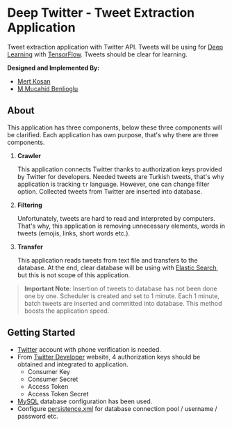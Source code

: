 # Deep Twitter - Tweet Extraction Application

Tweet extraction application with Twitter API. Tweets will be using for 
[Deep Learning](https://www.udacity.com/course/deep-learning--ud730) with [TensorFlow](https://www.tensorflow.org/).
Tweets should be clear for learning.

**Designed and Implemented By:**
 * [Mert Kosan](https://github.com/mertkosan)
 * [M.Mucahid Benlioglu](https://github.com/mbenlioglu)

## About

This application has three components, below these three components will be clarified. Each application has own purpose,
that's why there are three components.

1. **Crawler**

    This application connects Twitter thanks to authorization keys provided by Twitter for developers. Needed tweets are
    Turkish tweets, that's why application is tracking ```tr``` language. However, one can change filter option. Collected
    tweets from Twitter are inserted into database.

2. **Filtering**

    Unfortunately, tweets are hard to read and interpreted by computers. That's why, this application is removing
    unnecessary elements, words in tweets (emojis, links, short words etc.).
    
3. **Transfer**

    This application reads tweets from text file and transfers to the database. At the end, clear database will be using
    with [Elastic Search](https://www.elastic.co/), but this is not scope of this application.

>**Important Note**: Insertion of tweets to database has not been done one by one. Scheduler is created and set to 1 minute. 
> Each 1 minute, batch tweets are inserted and committed into database. This method boosts the application speed.
    
## Getting Started

* [Twitter](https://twitter.com/) account with phone verification is needed.
* From [Twitter Developer](https://developer.twitter.com/) website, 4 authorization keys should be obtained and
  integrated to application.
    * Consumer Key
    * Consumer Secret
    * Access Token
    * Access Token Secret
* [MySQL](https://www.mysql.com/) database configuration has been used.
* Configure [persistence.xml](/src/main/resources/META-INF/persistence.xml) for database connection pool / username 
  / password etc.
